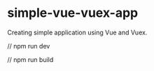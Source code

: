 # simple-vue-vuex-app
Creating simple application using Vue and Vuex.

// npm run dev

// npm run build
